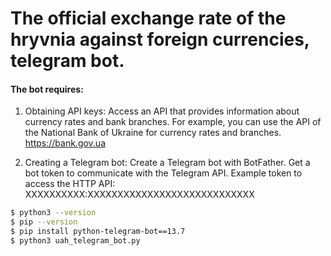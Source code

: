 # The official exchange rate of the hryvnia against foreign currencies, telegram bot.

#### The bot requires:

1. Obtaining API keys:
Access an API that provides information about currency rates and bank branches. For example, you can use the API of the National Bank of Ukraine for currency rates and branches.
https://bank.gov.ua

2. Creating a Telegram bot:
Create a Telegram bot with BotFather.
Get a bot token to communicate with the Telegram API.
Example token to access the HTTP API:
XXXXXXXXXX:XXXXXXXXXXXXXXXXXXXXXXXXXXXX

```sh
$ python3 --version
$ pip --version
$ pip install python-telegram-bot==13.7
$ python3 uah_telegram_bot.py
```